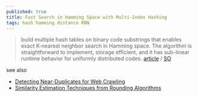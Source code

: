 ```yaml
---
published: true
title: Fast Search in Hamming Space with Multi-Index Hashing
tags: hash hamming distance KNN
---
```

> build multiple hash tables on binary code substrings that enables exact K-nearest neighbor search in Hamming space.  The algorithm is straightforward to implement,  storage  efficient,  and  it  has  sub-linear  runtime behavior for uniformly distributed codes. [article](https://www.cs.toronto.edu/~norouzi/research/papers/multi_index_hashing.pdf) / [SO](https://stackoverflow.com/a/47487949/51386)

see also
- [Detecting Near-Duplicates for Web Crawling](https://static.googleusercontent.com/media/research.google.com/en//pubs/archive/33026.pdf)
- [Similarity Estimation Techniques from Rounding Algorithms](https://www.cs.princeton.edu/courses/archive/spr04/cos598B/bib/CharikarEstim.pdf)


